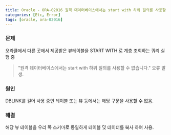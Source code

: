 ```yaml
---
title: Oracle - ORA-02016 원격 데이터베이스에서는 start with 하위 질의를 사용할 수 없습니다.
categories: [Etc, Error]
tags: [oracle, ora-02016]
---
```



### 문제

오라클에서 다른 곳에서 제공받은 뷰테이블을 START WITH 로 계층 조회하는 쿼리 실행 중

> "원격 데이터베이스에서는 start with 하위 질의를 사용할 수 없습니다." 오류 발생.

### 원인

DBLINK를 걸어 사용 중인 테이블 또는 뷰 등에서는 해당 구문을 사용할 수 없음.

### 해결

해당 뷰 테이블을 우리 쪽 스키마로 동일하게 테이블 및 데이터를 복사 하여 사용.
